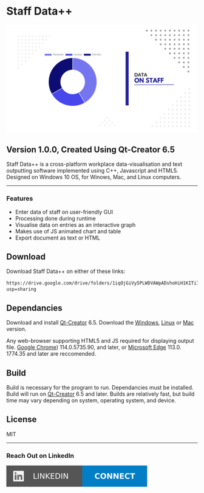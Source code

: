 # Staff Data++

![](https://github.com/msizimkhize/Staff-Data/blob/main/IMG/dougnut%20chart.png?raw=true)

## Version 1.0.0, Created Using Qt-Creator 6.5

Staff Data++ is a cross-platform workplace data-visualisation and text outputting software implemented using C++, Javascript and HTML5. Designed on Windows 10 OS, for Winows, Mac, and Linux computers.

***
### Features

- Enter data of staff on user-friendly GUI
- Processing done during runtime
- Visualise data on entries as an interactive graph
- Makes use of JS animated chart and table
- Export document as text or HTML

## Download

Download Staff Data++ on either of these links:

```
https://drive.google.com/drive/folders/1iqOjGiVy5PLWDVAWpADshoHiH1KITi7d?usp=sharing
```
## Dependancies

Download and install [Qt-Creator](https://www.qt.io/download) 6.5. Download the [Windows](https://download.qt.io/official_releases/qt/6.5/6.5.1/single/qt-everywhere-src-6.5.1.zip), [Linux](https://download.qt.io/official_releases/qt/6.5/6.5.1/single/qt-everywhere-src-6.5.1.zip) or [Mac](https://download.qt.io/official_releases/qt/6.5/6.5.1/single/qt-everywhere-src-6.5.1.zip) version.

Any web-browser supporting HTML5 and JS required for displaying output file. [Google Chrome](https://www.google.com/chrome/)) 114.0.5735.90, and later, or [Microsoft Edge](https://www.microsoft.com/en-us/edge/download?form=MA13FJ) 113.0. 1774.35 and later are reccomended.

## Build

Build is necessary for the program to run. Dependancies must be installed. Build will run on [Qt-Creator](https://www.qt.io/download) 6.5 and later. Builds are relatively fast, but build time may vary depending on system, operating system, and device.

## License

MIT

***
### Reach Out on LinkedIn

[![](https://github.com/msizimkhize/Staff-Data/blob/main/IMG/68747470733a2f2f696d672e736869656c64732e696f2f62616467652f4c696e6b6564496e2d436f6e6e6563742d626c75653f7374796c653d666f722d7468652d6261646765266c6f676f3d6c696e6b6564696e.svg)](https://www.linkedin.com/in/msizimkhize/)



